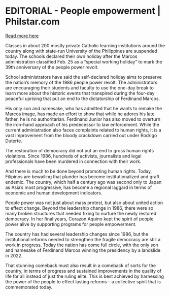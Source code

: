 # EDITORIAL - People empowerment | Philstar.com

[Read more here](https://www.philstar.com/opinion/2025/02/25/2423944/editorial-people-empowerment)

Classes in about 200 mostly private Catholic learning institutions around the country along with state-run University of the Philippines are suspended today. The schools declared their own holiday after the Marcos administration classified Feb. 25 as a “special working holiday” to mark the 39th anniversary of the people power revolt.

School administrators have said the self-declared holiday aims to preserve the nation’s memory of the 1986 people power revolt. The administrators are encouraging their students and faculty to use the one-day break to learn more about the historic events that transpired during the four-day peaceful uprising that put an end to the dictatorship of Ferdinand Marcos.

His only son and namesake, who has admitted that he wants to remake the Marcos image, has made an effort to show that while he adores his late father, he is no authoritarian. Ferdinand Junior has also moved to overturn the iron-hand approach of his predecessor to law enforcement. While the current administration also faces complaints related to human rights, it is a vast improvement from the bloody crackdown carried out under Rodrigo Duterte.

The restoration of democracy did not put an end to gross human rights violations. Since 1986, hundreds of activists, journalists and legal professionals have been murdered in connection with their work.

And there is much to be done beyond promoting human rights. Today, Filipinos are bewailing that plunder has become institutionalized and graft endemic. The country, which half a century ago was second only to Japan as Asia’s most progressive, has become a regional laggard in terms of economic and human development indicators.

People power was not just about mass protest, but also about united action to effect change. Beyond the leadership change in 1986, there were so many broken structures that needed fixing to nurture the newly restored democracy. In her final years, Corazon Aquino kept the spirit of people power alive by supporting programs for people empowerment.

The country has had several leadership changes since 1986, but the institutional reforms needed to strengthen the fragile democracy are still a work in progress. Today the nation has come full circle, with the only son and namesake of Ferdinand Marcos winning the presidency by a landslide in 2022.

That stunning comeback must also result in a comeback of sorts for the country, in terms of progress and sustained improvements in the quality of life for all instead of just the ruling elite. This is best achieved by harnessing the power of the people to effect lasting reforms – a collective spirit that is commemorated today.